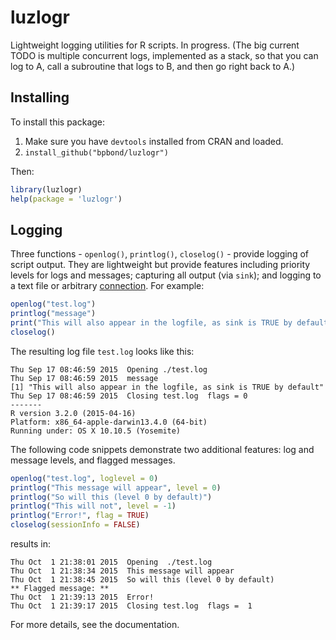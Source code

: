 # luzlogr
Lightweight logging utilities for R scripts. In progress. (The big current TODO is multiple concurrent logs, implemented as a stack, so that you can log to A, call a subroutine that logs to B, and then go right back to A.)

## Installing
To install this package:

1. Make sure you have `devtools` installed from CRAN and loaded.
2. `install_github("bpbond/luzlogr")`

Then:

```R
library(luzlogr)
help(package = 'luzlogr')
```

## Logging

Three functions - `openlog()`, `printlog()`, `closelog()` - provide logging of script output. They are lightweight but provide features including priority levels for logs and messages; capturing all output (via `sink`); and logging to a text file or arbitrary [connection](https://stat.ethz.ch/R-manual/R-devel/library/base/html/connections.html). For example:
```R
openlog("test.log")
printlog("message")
print("This will also appear in the logfile, as sink is TRUE by default")
closelog()
```
The resulting log file `test.log` looks like this:
```
Thu Sep 17 08:46:59 2015  Opening ./test.log
Thu Sep 17 08:46:59 2015  message
[1] "This will also appear in the logfile, as sink is TRUE by default"
Thu Sep 17 08:46:59 2015  Closing test.log  flags = 0
-------
R version 3.2.0 (2015-04-16)
Platform: x86_64-apple-darwin13.4.0 (64-bit)
Running under: OS X 10.10.5 (Yosemite)
```

The following code snippets demonstrate two additional features: log and message levels, and flagged messages.

```R
openlog("test.log", loglevel = 0)
printlog("This message will appear", level = 0)
printlog("So will this (level 0 by default)")
printlog("This will not", level = -1)
printlog("Error!", flag = TRUE)
closelog(sessionInfo = FALSE)
```

results in:

```
Thu Oct  1 21:38:01 2015  Opening  ./test.log  
Thu Oct  1 21:38:34 2015  This message will appear  
Thu Oct  1 21:38:45 2015  So will this (level 0 by default)  
** Flagged message: **
Thu Oct  1 21:39:13 2015  Error!  
Thu Oct  1 21:39:17 2015  Closing test.log  flags =  1  
```

For more details, see the documentation.
